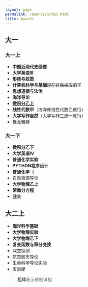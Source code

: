 ```yaml
---
layout: page
permalink: /awards/index.html
title: Awards
---
```



## 大一

### 大一上
- **中国近现代史纲要**
- **大学英语III**
- **形势与政策**
- **计算机科学与基础**~~现在好像被取消了~~
- **思想道德与法治**
- **海洋导论**
- [**微积分乙上**](https://albondna.github.io/ziliao/大一上/微积分.docx)
- **线性代数甲**（海洋修线性代数乙就行）
- **大学写作自然**（大学写作三选一就行）
- 舞龙舞狮

### 大一下
- **微积分乙下**
- **大学英语IV**
- **普通化学实验**
- **PYTHON程序设计**
- **普通化学（**
- 自然资源导论
- **大学物理乙上**
- **常微分方程**
- 健美


## 大二上

- **海洋科学基础**
- **大学物理实验**
- **大学物理乙下**
- **复变函数与积分变换**
- 深空探测
- 航空航天导论
- 生命科学导论实验
- 皮划艇


>**粗体**表示预制课程

<br>
